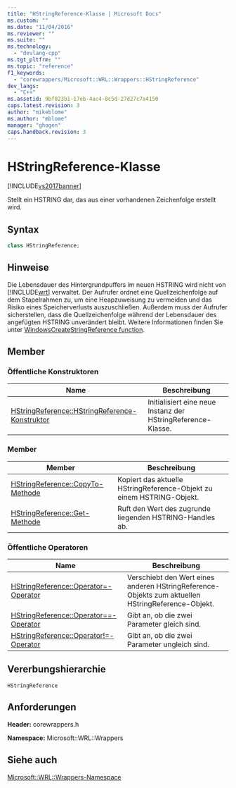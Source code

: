 ```yaml
---
title: "HStringReference-Klasse | Microsoft Docs"
ms.custom: ""
ms.date: "11/04/2016"
ms.reviewer: ""
ms.suite: ""
ms.technology: 
  - "devlang-cpp"
ms.tgt_pltfrm: ""
ms.topic: "reference"
f1_keywords: 
  - "corewrappers/Microsoft::WRL::Wrappers::HStringReference"
dev_langs: 
  - "C++"
ms.assetid: 9bf823b1-17eb-4ac4-8c5d-27d27c7a4150
caps.latest.revision: 3
author: "mikeblome"
ms.author: "mblome"
manager: "ghogen"
caps.handback.revision: 3
---
```

# HStringReference-Klasse
[!INCLUDE[vs2017banner](../assembler/inline/includes/vs2017banner.md)]

Stellt ein HSTRING dar, das aus einer vorhandenen Zeichenfolge erstellt wird.  
  
## Syntax  
  
```cpp  
class HStringReference;  
```  
  
## Hinweise  
 Die Lebensdauer des Hintergrundpuffers im neuen HSTRING wird nicht von [!INCLUDE[wrt](../atl/reference/includes/wrt_md.md)] verwaltet.  Der Aufrufer ordnet eine Quellzeichenfolge auf dem Stapelrahmen zu, um eine Heapzuweisung zu vermeiden und das Risiko eines Speicherverlusts auszuschließen.  Außerdem muss der Aufrufer sicherstellen, dass die Quellzeichenfolge während der Lebensdauer des angefügten HSTRING unverändert bleibt.  Weitere Informationen finden Sie unter [WindowsCreateStringReference function](assetId:///0361bb7e-da49-4289-a93e-de7aab8712ac).  
  
## Member  
  
### Öffentliche Konstruktoren  
  
|Name|**Beschreibung**|  
|----------|----------------------|  
|[HStringReference::HStringReference\-Konstruktor](../windows/hstringreference-hstringreference-constructor.md)|Initialisiert eine neue Instanz der HStringReference\-Klasse.|  
  
### Member  
  
|Member|**Beschreibung**|  
|------------|----------------------|  
|[HStringReference::CopyTo\-Methode](../windows/hstringreference-copyto-method.md)|Kopiert das aktuelle HStringReference\-Objekt zu einem HSTRING\-Objekt.|  
|[HStringReference::Get\-Methode](../windows/hstringreference-get-method.md)|Ruft den Wert des zugrunde liegenden HSTRING\-Handles ab.|  
  
### Öffentliche Operatoren  
  
|Name|**Beschreibung**|  
|----------|----------------------|  
|[HStringReference::Operator\=\-Operator](../windows/hstringreference-operator-assign-operator.md)|Verschiebt den Wert eines anderen HStringReference\-Objekts zum aktuellen HStringReference\-Objekt.|  
|[HStringReference::Operator\=\=\-Operator](../windows/hstringreference-operator-equality-operator.md)|Gibt an, ob die zwei Parameter gleich sind.|  
|[HStringReference::Operator\!\=\-Operator](../windows/hstringreference-operator-inequality-operator.md)|Gibt an, ob die zwei Parameter ungleich sind.|  
  
## Vererbungshierarchie  
 `HStringReference`  
  
## Anforderungen  
 **Header:** corewrappers.h  
  
 **Namespace:** Microsoft::WRL::Wrappers  
  
## Siehe auch  
 [Microsoft::WRL::Wrappers\-Namespace](../windows/microsoft-wrl-wrappers-namespace.md)